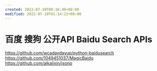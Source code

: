 ```yaml
---
created: 2022-07-10T00:16:40+08:00
modified: 2022-07-10T01:14:22+08:00
---
```


# 百度 搜狗 公开API Baidu Search APIs

https://github.com/wcadaydayup/python-baidusearch
https://github.com/1049451037/MagicBaidu
https://github.com/alkalixin/jsonp
